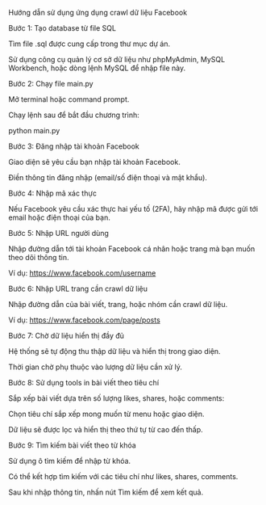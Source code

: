 Hướng dẫn sử dụng ứng dụng crawl dữ liệu Facebook

Bước 1: Tạo database từ file SQL

Tìm file .sql được cung cấp trong thư mục dự án.

Sử dụng công cụ quản lý cơ sở dữ liệu như phpMyAdmin, MySQL Workbench, hoặc dòng lệnh MySQL để nhập file này.


Bước 2: Chạy file main.py

Mở terminal hoặc command prompt.

Chạy lệnh sau để bắt đầu chương trình:

python main.py

Bước 3: Đăng nhập tài khoản Facebook

Giao diện sẽ yêu cầu bạn nhập tài khoản Facebook.

Điền thông tin đăng nhập (email/số điện thoại và mật khẩu).

Bước 4: Nhập mã xác thực

Nếu Facebook yêu cầu xác thực hai yếu tố (2FA), hãy nhập mã được gửi tới email hoặc điện thoại của bạn.

Bước 5: Nhập URL người dùng

Nhập đường dẫn tới tài khoản Facebook cá nhân hoặc trang mà bạn muốn theo dõi thông tin.

Ví dụ: https://www.facebook.com/username

Bước 6: Nhập URL trang cần crawl dữ liệu

Nhập đường dẫn của bài viết, trang, hoặc nhóm cần crawl dữ liệu.

Ví dụ: https://www.facebook.com/page/posts

Bước 7: Chờ dữ liệu hiển thị đầy đủ

Hệ thống sẽ tự động thu thập dữ liệu và hiển thị trong giao diện.

Thời gian chờ phụ thuộc vào lượng dữ liệu cần xử lý.

Bước 8: Sử dụng tools in bài viết theo tiêu chí

Sắp xếp bài viết dựa trên số lượng likes, shares, hoặc comments:

Chọn tiêu chí sắp xếp mong muốn từ menu hoặc giao diện.

Dữ liệu sẽ được lọc và hiển thị theo thứ tự từ cao đến thấp.

Bước 9: Tìm kiếm bài viết theo từ khóa

Sử dụng ô tìm kiếm để nhập từ khóa.

Có thể kết hợp tìm kiếm với các tiêu chí như likes, shares, comments.

Sau khi nhập thông tin, nhấn nút Tìm kiếm để xem kết quả.
